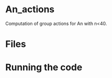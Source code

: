 # An_actions
Computation of group actions for An with n&lt;40.


# Files






# Running the code





